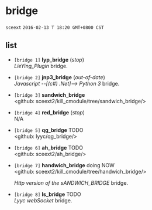 <!-- bridge.md, sceext2/doc/, (sceext <sceext@foxmail.com>)
   - test201602131820
  -->

# bridge
`sceext` `2016-02-13 T 18:20 GMT+0800 CST`


## list

+ `[bridge 1]` **lyp_bridge** (*stop*) <br />
  *LieYing_Plugin* bridge. 

+ `[bridge 2]` **jnp3_bridge** (*out-of-date*) <br />
  *Javascript --[(c#) .Net]--> Python 3* bridge. 

+ `[bridge 3]` **sandwich_bridge** <br />
  &lt;github: sceext2/kill_cmodule/tree/sandwich_bridge/&gt;

+ `[bridge 4]` **red_bridge** (*stop*) <br />
  N/A

+ `[bridge 5]` **qg_bridge** TODO <br />
  &lt;github: lyyc/qg_bridge/&gt;

+ `[bridge 6]` **ah_bridge** TODO <br />
  &lt;github: sceext2/ah_bridge/&gt;

+ `[bridge 7]` **handwich_bridge** doing NOW <br />
  &lt;github: sceext2/kill_cmodule/tree/handwich_bridge/&gt;
  
  *Http version of the sANDWICH_BRIDGE* bridge. 

+ `[bridge 8]` **ls_bridge** TODO <br />
  *Lyyc webSocket* bridge. 


<!-- end bridge.md -->


